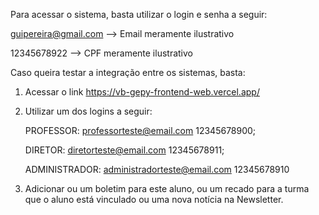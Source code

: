 Para acessar o sistema, basta utilizar o login e senha a seguir:

guipereira@gmail.com --> Email meramente ilustrativo

12345678922 --> CPF meramente ilustrativo

Caso queira testar a integração entre os sistemas, basta: 
1. Acessar o link https://vb-gepy-frontend-web.vercel.app/
2. Utilizar um dos logins a seguir:

   PROFESSOR: professorteste@email.com 12345678900;

   DIRETOR: diretorteste@email.com 12345678911;

   ADMINISTRADOR: administradorteste@email.com 12345678910
   
4. Adicionar ou um boletim para este aluno, ou um recado para a turma que o aluno está vinculado ou uma nova notícia na Newsletter.

